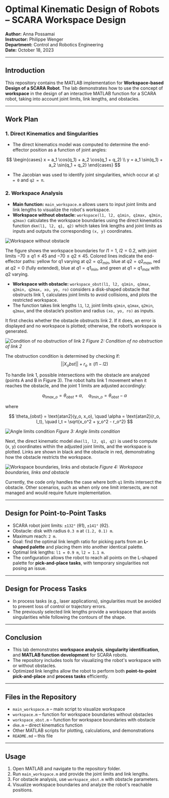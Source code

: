 # Optimal Kinematic Design of Robots – SCARA Workspace Design

**Author:** Anna Possamai  
**Instructor:** Philippe Wenger  
**Department:** Control and Robotics Engineering  
**Date:** October 18, 2023  

---

## Introduction

This repository contains the MATLAB implementation for **Workspace-based Design of a SCARA Robot**. The lab demonstrates how to use the concept of **workspace** in the design of an interactive MATLAB function for a SCARA robot, taking into account joint limits, link lengths, and obstacles.

---

## Work Plan

### 1. Direct Kinematics and Singularities
- The direct kinematics model was computed to determine the end-effector position as a function of joint angles:
  
$$
\begin{cases}
x = a_1 \cos(q_1) + a_2 \cos(q_1 + q_2) \\
y = a_1 \sin(q_1) + a_2 \sin(q_1 + q_2)
\end{cases}
$$

- The Jacobian was used to identify joint singularities, which occur at `q2 = 0` and `q2 = π`.

### 2. Workspace Analysis
- **Main function:** `main_workspace.m` allows users to input joint limits and link lengths to visualize the robot's workspace.
- **Workspace without obstacle:** `workspace(l1, l2, q1min, q1max, q2min, q2max)` calculates the workspace boundaries using the direct kinematics function `dkm(l1, l2, q1, q2)` which takes link lengths and joint limits as inputs and outputs the corresponding `(x, y)` coordinates.

![Workspace without obstacle](images/noobstacle.png)

The figure shows the workspace boundaries for $l1 = 1$, $l2 = 0.2$, with joint limits $-70 ≤ q1 ≤ 45$ and $-70 ≤ q2 ≤ 45$. Colored lines indicate the end-effector paths: yellow for q1 varying at $q2 = q2_{min}$, blue at $q2 = q2_{max}$, red at $q2 = 0$ (fully extended), blue at $q1 = q1_{min}$, and green at $q1 = q1_{max}$ with $q2$ varying.


- **Workspace with obstacle:** `workspace_obst(l1, l2, q1min, q1max, q2min, q2max, xo, yo, ro)` considers a disk-shaped obstacle that obstructs link 1, calculates joint limits to avoid collisions, and plots the restricted workspace.
- The function takes link lengths `l1`, `l2`, joint limits `q1min`, `q1max`, `q2min`, `q2max`, and the obstacle’s position and radius `(xo, yo, ro)` as inputs.

It first checks whether the obstacle obstructs link 2. If it does, an error is displayed and no workspace is plotted; otherwise, the robot’s workspace is generated.

![Condition of no obstruction of link 2](Images/posizione_obst.jpg)
*Figure 2: Condition of no obstruction of link 2*

The obstruction condition is determined by checking if:
$$ ||X_obst|| + r_o ≥ (l1 - l2)$$

To handle link 1, possible intersections with the obstacle are analyzed (points A and B in Figure 3). The robot halts link 1 movement when it reaches the obstacle, and the joint 1 limits are adjusted accordingly:

$$
q_{1max\_o} = \theta_{obst} + \alpha, \quad q_{1min\_o} = \theta_{obst} - \alpha
$$

where

$$
\theta_{obst} = \text{atan2}(y_o, x_o), \quad
\alpha = \text{atan2}(r_o, l_t), \quad
l_t = \sqrt{x_o^2 + y_o^2 - r_o^2}
$$

![Angle limits condition](Images/limitiangoli.jpg)
*Figure 3: Angle limits condition*

Next, the direct kinematic model `dkm(l1, l2, q1, q2)` is used to compute (x, y) coordinates within the adjusted joint limits, and the workspace is plotted. Links are shown in black and the obstacle in red, demonstrating how the obstacle restricts the workspace.

![Workspace boundaries, links and obstacle](Images/work_obst.jpg)
*Figure 4: Workspace boundaries, links and obstacle*

Currently, the code only handles the case where both `q1` limits intersect the obstacle. Other scenarios, such as when only one limit intersects, are not managed and would require future implementation.



---

## Design for Point-to-Point Tasks
- SCARA robot joint limits: `±132°` (θ1), `±141°` (θ2).  
- Obstacle: disk with radius `0.3 m` at `(1.2, 0.1) m`.  
- Maximum reach: `2 m`.  
- Goal: find the optimal link length ratio for picking parts from an **L-shaped palette** and placing them into another identical palette.  
- Optimal link lengths: `l1 = 0.9 m`, `l2 = 1.1 m`.  
- The configuration allows the robot to reach all points on the L-shaped palette for **pick-and-place tasks**, with temporary singularities not posing an issue.

---

## Design for Process Tasks
- In process tasks (e.g., laser applications), singularities must be avoided to prevent loss of control or trajectory errors.  
- The previously selected link lengths provide a workspace that avoids singularities while following the contours of the shape.

---

## Conclusion
- This lab demonstrates **workspace analysis**, **singularity identification**, and **MATLAB function development** for SCARA robots.  
- The repository includes tools for visualizing the robot's workspace with or without obstacles.  
- Optimized link lengths allow the robot to perform both **point-to-point pick-and-place** and **process tasks** efficiently.  

---

## Files in the Repository
- `main_workspace.m` – main script to visualize workspace  
- `workspace.m` – function for workspace boundaries without obstacles  
- `workspace_obst.m` – function for workspace boundaries with obstacle  
- `dkm.m` – direct kinematics function  
- Other MATLAB scripts for plotting, calculations, and demonstrations  
- `README.md` – this file  

---

## Usage
1. Open MATLAB and navigate to the repository folder.  
2. Run `main_workspace.m` and provide the joint limits and link lengths.  
3. For obstacle analysis, use `workspace_obst.m` with obstacle parameters.  
4. Visualize workspace boundaries and analyze the robot's reachable positions.  

